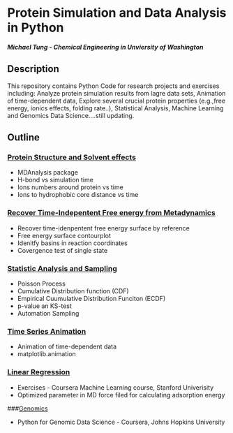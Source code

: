 # Protein Simulation and Data Analysis in Python

***Michael Tung - Chemical Engineering in Unviersity of Washington***

## Description

This repository contains Python Code for research projects and exercises including:
Analyze protein simulation results from lagre data sets, Animation of time-dependent data,
Explore several crucial protein properties (e.g.,free energy, ionics effects, folding rate..), Statistical Analysis, Machine Learning and Genomics Data Science....still updating. 

## Outline
### [Protein Structure and Solvent effects][1]

* MDAnalysis package
* H-bond vs simulation time
* Ions numbers around protein vs time
* Ions to hydrophobic core distance vs time

### [Recover Time-Indepentent Free energy from Metadynamics][2]

* Recover time-idenpentent free energy surface by reference
* Free energy surface contourplot
* Idenitfy basins in reaction coordinates
* Covergence test of single state

### [Statistic Analysis and Sampling][3]

* Poisson Process
* Cumulative Distribution function (CDF)
* Empirical Cuumulative Distribution Funciton (ECDF)
* p-value an KS-test
* Automation Sampling 

### [Time Series Animation][4]

* Animation of time-dependent data
* matplotlib.animation

### [Linear Regression][5]

* Exercises - Coursera Machine Learning course, Stanford Univerisity
* Optimized parameter in MD force filed for calculating adsorption energy

###[Genomics][6]

* Python for Genomic Data Science - Coursera, Johns Hopkins University






[1]: https://github.com/hsintmike/iPython/blob/master/Protein%20Structure%20and%20Solvent%20effects/Protein%20Structure%20and%20Solvents%20effects.ipynb  "Protein Structure and Solvent effects"
[2]: https://github.com/hsintmike/iPython/blob/master/Recover%20Time-Independent%20Free%20Energy%20from%20Metadynamics/Recover%20Time-independent%20Free%20Energy%20Surface%20from%20Metadynamics.ipynb "Recover Time-Indepentent Free energy from Metadynamics"

[3]: https://github.com/hsintmike/iPython/blob/master/Statistic%20Analysis%20and%20Sampling/Statistic%20Analysis%20and%20Sampling.ipynb  "Statistic Analysis and Sampling"
[4]: https://github.com/hsintmike/iPython/blob/master/Time%20series%20animation/Time%20series%20animation%20.ipynb "Time series animation]"
[5]: https://github.com/hsintmike/iPython/tree/master/linear_regression "Linear Regression"
[6]: https://github.com/hsintmike/iPython/tree/master/Genomics "Genomics"
